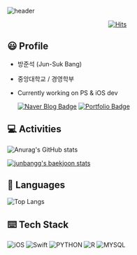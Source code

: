 ![header](https://capsule-render.vercel.app/api?type=Soft&color=auto&height=200&section=header&text=Welcome&fontSize=70&animation=fadeIn)
<div align=center>

  [![Hits](https://hits.seeyoufarm.com/api/count/incr/badge.svg?url=https%3A%2F%2Fgithub.com%2Fjunbangg&count_bg=%2379C83D&title_bg=%23555555&icon=&icon_color=%23E7E7E7&title=hits&edge_flat=false)](https://hits.seeyoufarm.com)

</div>

## 😃 Profile
* 방준석 (Jun-Suk Bang)
* 중앙대학교 / 경영학부
* Currently working on PS & iOS dev

  [![Naver Blog Badge](http://img.shields.io/badge/-Naver%20blog-green?style=flat-square&logo=github&link=https://blog.naver.com/wnstjr4620)](https://blog.naver.com/wnstjr4620)
[![Portfolio Badge](http://img.shields.io/badge/-Portfolio-blue?style=flat-square&logo=github&link=https://junbangg.github.io)](https://junbangg.github.io)


## 💻 Activities

![Anurag's GitHub stats](https://github-readme-stats.vercel.app/api?username=junbangg&show_icons=true&theme=synthwave)

[![junbangg's baekjoon stats](http://mazassumnida.wtf/api/v2/generate_badge?boj=olafo0o)](https://solved.ac/olafo0o)

## 🤍 Languages

![Top Langs](https://github-readme-stats.vercel.app/api/top-langs/?username=junbangg&layout=compact)


## ⌨️ Tech Stack

![iOS](https://img.shields.io/badge/iOS-blue?style=flat-square&logo=_&logoColor=white)
![Swift](https://img.shields.io/badge/Swift-orange?style=flat-square&logo=Swift&logoColor=white)
![PYTHON](https://img.shields.io/badge/Python-3776ab?style=flat-square&logo=Python&logoColor=yellow)
![R](https://img.shields.io/badge/R-lightgray?style=flat-square&logo=R&logoColor=white)
![MYSQL](https://img.shields.io/badge/MySQL-4479a1?style=flat-square&logo=MySQL&logoColor=white)



